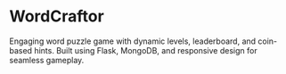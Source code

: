 # WordCraftor
 Engaging word puzzle game with dynamic levels, leaderboard, and coin-based hints. Built using Flask, MongoDB, and responsive design for seamless gameplay.

